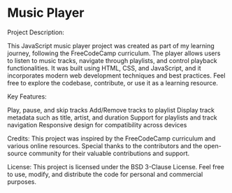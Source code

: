 # Music Player

Project Description:

This JavaScript music player project was created as part of my learning journey, following the FreeCodeCamp curriculum. The player allows users to listen to music tracks, navigate through playlists, and control playback functionalities. It was built using HTML, CSS, and JavaScript, and it incorporates modern web development techniques and best practices. Feel free to explore the codebase, contribute, or use it as a learning resource.

Key Features:

Play, pause, and skip tracks
Add/Remove tracks to playlist
Display track metadata such as title, artist, and duration
Support for playlists and track navigation
Responsive design for compatibility across devices

Credits:
This project was inspired by the FreeCodeCamp curriculum and various online resources. Special thanks to the contributors and the open-source community for their valuable contributions and support.

License:
This project is licensed under the BSD 3-Clause License. Feel free to use, modify, and distribute the code for personal and commercial purposes.
